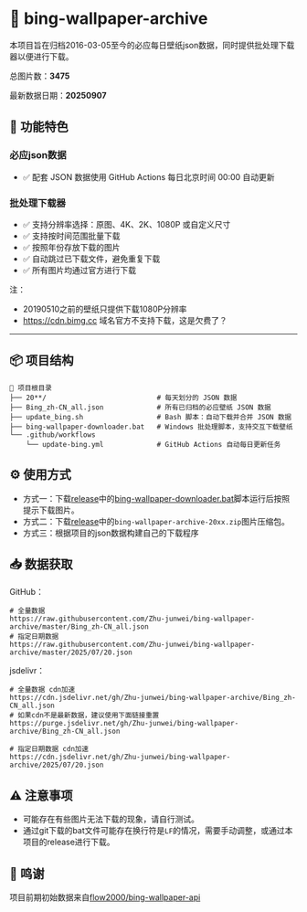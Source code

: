 # 📸 bing-wallpaper-archive

本项目旨在归档2016-03-05至今的必应每日壁纸json数据，同时提供批处理下载器以便进行下载。

总图片数：**3475**

最新数据日期：**20250907**

## 🚀 功能特色

### 必应json数据

- ✅ 配套 JSON 数据使用 GitHub Actions 每日北京时间 00:00 自动更新

### 批处理下载器

- ✅ 支持分辨率选择：原图、4K、2K、1080P 或自定义尺寸
- ✅ 支持按时间范围批量下载
- ✅ 按照年份存放下载的图片
- ✅ 自动跳过已下载文件，避免重复下载
- ✅ 所有图片均通过官方进行下载

注：

- 20190510之前的壁纸只提供下载1080P分辨率
- https://cdn.bimg.cc 域名官方不支持下载，这是欠费了？
---

## 📦 项目结构

```text
📁 项目根目录
├── 20**/                           # 每天划分的 JSON 数据
├── Bing_zh-CN_all.json             # 所有已归档的必应壁纸 JSON 数据
├── update_bing.sh                  # Bash 脚本：自动下载并合并 JSON 数据
├── bing-wallpaper-downloader.bat   # Windows 批处理脚本，支持交互下载壁纸
└── .github/workflows
    └── update-bing.yml             # GitHub Actions 自动每日更新任务
```

## ⚙️ 使用方式

- 方式一：下载[release](https://github.com/Zhu-junwei/bing-wallpaper-archive/releases/)中的[bing-wallpaper-downloader.bat](https://github.com/Zhu-junwei/bing-wallpaper-archive/releases/download/v1.3/bing-wallpaper-downloader.bat)脚本运行后按照提示下载图片。
- 方式二：下载[release](https://github.com/Zhu-junwei/bing-wallpaper-archive/releases)中的`bing-wallpaper-archive-20xx.zip`图片压缩包。
- 方式三：根据项目的json数据构建自己的下载程序

## 📥 数据获取

GitHub：

```
# 全量数据
https://raw.githubusercontent.com/Zhu-junwei/bing-wallpaper-archive/master/Bing_zh-CN_all.json
# 指定日期数据
https://raw.githubusercontent.com/Zhu-junwei/bing-wallpaper-archive/master/2025/07/20.json
```

jsdelivr：

```
# 全量数据 cdn加速
https://cdn.jsdelivr.net/gh/Zhu-junwei/bing-wallpaper-archive/Bing_zh-CN_all.json
# 如果cdn不是最新数据，建议使用下面链接重置
https://purge.jsdelivr.net/gh/Zhu-junwei/bing-wallpaper-archive/Bing_zh-CN_all.json

# 指定日期数据 cdn加速
https://cdn.jsdelivr.net/gh/Zhu-junwei/bing-wallpaper-archive/2025/07/20.json
```

## ⚠️ 注意事项

- 可能存在有些图片无法下载的现象，请自行测试。
- 通过git下载的bat文件可能存在换行符是`LF`的情况，需要手动调整，或通过本项目的release进行下载。

## 💖 鸣谢

项目前期初始数据来自[flow2000/bing-wallpaper-api](https://github.com/flow2000/bing-wallpaper-api)
